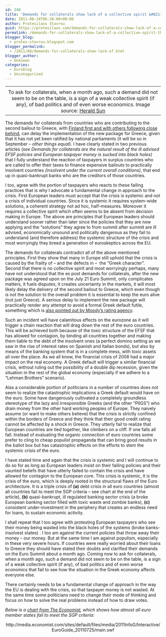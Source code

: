 ```yaml
---
id: 246
title: 'Demands for collaterals show lack of a collective spirit &#8211; This endangers the Euro'
date: 2011-08-24T06:38:00+00:00
author: Protesilaos Stavrou
guid: https://protesilaos.com/demands-for-collaterals-show-lack-of-a-collective-spirit-this-endangers-the-euro/
permalink: /demands-for-collaterals-show-lack-of-a-collective-spirit-this-endangers-the-euro/
blogger_blog:
  - protes-stavrou.blogspot.com
blogger_permalink:
  - /2011/08/demands-for-collaterals-show-lack-of.html
blogger_author:
  - Unknown
categories:
  - Euroblog
  - Uncategorized
---
```

<table align="center" cellpadding="0" cellspacing="0" class="tr-caption-container" style="margin-left: auto; margin-right: auto; text-align: center;">
  <tr>
    <td style="text-align: center;">
    </td>
  </tr>
  
  <tr>
    <td class="tr-caption" style="text-align: center;">
      To ask for collaterals, when a month ago, such a demand did not seem to be on the table, is a sign of a weak collective spirit (if any), of bad politics and of even worse economics. Image source: <a href="http://www.heraldsun.com.au/business/new-eu-rift-threatens-greece-aid/story-fn7j19iv-1226119141620">Herald Sun</a>
    </td>
  </tr>
</table>

The demands for collaterals from countries who are contributing to the second bailout to Greece, with [Finland first and with others following close behind](http://beyondbrussels.com/2011/08/daily-digest-slovakia-joins-finland-in-demand-of-collateral-in-greek-bailout/), can delay the implementation of the new package for Greece, given that it has not yet been ratified by national parliaments (it will be so in September &#8211; _other things equal_). I have clearly stated in two previous articles _(see Demands for collaterals are the natural result of the ill advised EFSF policies and European taxpayer money is sucked into black holes)_ that I fully understand the reaction of taxpayers in surplus countries who are called to offer their taxes to finance expensive bailouts to practically insolvent countries _(insolvent under the current overall conditions)_, that end up in quasi-bankrupt banks who are the creditors of those countries.

I too, agree with the portion of taxpayers who reacts to these failing practices that is why I advocate a fundamental change in approach to the crisis. First European leaders must accept that the crisis is systemic and not a crisis of individual countries. Since it is systemic it requires system-wide solutions, a coherent strategy not ad hoc, half-measures. Moreover it requires a collective spirit which often seems to be absent from decision making in Europe. The above are principles that European leaders should understand sooner rather than later since the policies that they are now applying and the &#8220;solutions&#8221; they agree to from summit after summit are ill advised, economically unsound and politically dangerous as they fail to understand (and therefore address) the systemic structure of the crisis and most worryingly they breed a generation of euroskeptics across the EU.

The demands for collaterals contradict all of the above mentioned principles. First they show that many in Europe still uphold that the crisis is caused by the frailty of &#8211; and the defects in &#8211;&nbsp; the &#8220;Greek character&#8221;. Second that there is no collective spirit and most worryingly perhaps, many have not understood that the ex post demands for collaterals, after the new package was agreed upon on the July 21 Euro Summit, only complicates matters, it fuels disputes, it creates uncertainty in the markets, it will most likely delay the delivery of the second bailout to Greece, which even though is not the solution to the overall problem it is essential to keep the euro alive (not just Greece). A serious delay to implement the new package will practically render any attempt to avoid a formal Greek default futile, something which is [also pointed out by Moody&#8217;s rating agency](http://www.publicserviceeurope.com/article/760/moodys-greek-collateral-deal-could-undermine-bail-out).

Such an incident will have calamitous effects on the eurozone as it will trigger a chain reaction that will drag down the rest of the euro countries. This will be achieved both because of the toxic structure of the EFSF that has allowed for contagion, by binding all countries together and making them liable to the debt of the insolvent ones (a perfect domino setting as we saw in the rise of interest rates on Spanish and Italian bonds), but also by means of the banking system that is in a complete mess, with toxic assets all over the place. As we all know, the financial crisis of 2008 had a major impact on the real economy. A Greek default will trigger a similar financial crisis, without ruling out the possibility of a double dip recession, given the situation in the rest of the global economy (especially if we adhere to a &#8220;Lehman Brothers&#8221; scenario).

Alas a considerable portion of politicians in a number of countries does not seem to realize the catastrophic implications a Greek default would have on the euro. Some have dangerously cultivated a completely groundless stereotype of the lazy and irresponsible Greeks (and the other &#8220;PIIGS&#8221;) who drain money from the other hard working peoples of Europe. They naively assume (or want to make others believe) that the crisis is strictly confined within the borders of Greece and they think that their good credit rating cannot be affected by a shock in Greece. They utterly fail to realize that European countries are tied together, like climbers on a cliff. If one falls all fall. Instead of evaluating the organic connection of euro countries some prefer to cling to cheap populist propaganda that can bring good results in the ballot box but has catastrophic effects on the efforts to stem the systemic crisis of the euro. 

I have stated time and again that the crisis is systemic and I will continue to do so for as long as European leaders insist on their failing policies and their vaunted beliefs that have utterly failed to contain the crisis and have allowed for contagion to the European core. This crisis is systemic, it is the crisis of the euro, which is deeply rooted in the structural flaws of the Euro architecture. It is a triple crisis of **(a)** debt crisis in all euro countries (almost all countries fail to meet the SGP criteria &#8211; see chart at the end of the article), **(b)** quasi-bankrupt, ill regulated banking sector crisis (a broke European banking sector filled with toxic waste and zombie banks), **(c)** consistent under-investment in the periphery that creates an endless need for loans, to sustain economic activity.

I shall repeat that I too agree with protesting European taxpayers who see their money being wasted into the black holes of the systems (broke banks-insolvest states) . I too am against the current policies that throw away their money &#8211; our money. But at the same time I am against populism, especially in these very severe hours. If countries were really worried about their loans to Greece they should have stated their doubts and clarified their demands on the Euro Summit about a month ago. Coming now to ask for collaterals, when a month ago, such a demand did not seem to be on the table, is a sign of a weak collective spirit (if any), of bad politics and of even worse economics that fail to see how the situation in the Greek economy affects everyone else.

There certainly needs to be a fundamental change of approach in the way the EU is dealing with the crisis, so that taxpayer money is not wasted. At the same time some politicians need to change their mode of thinking and focus on how to solve the real problems instead of how to draw votes.

_Below is a <a href="" name="chart">chart</a> [from The Economist](http://www.economist.com/blogs/dailychart/2011/05/europes_economies), which shows how almost all euro member states fail to meet the SGP criteria:_

<center>
  http://media.economist.com/sites/default/files/media/2011InfoG/Interactive/EuroGuide_20110725/main.swf
</center>